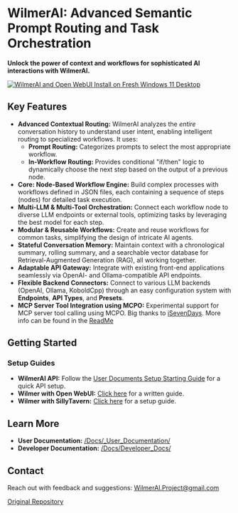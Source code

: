 # WilmerAI: Advanced Semantic Prompt Routing and Task Orchestration

**Unlock the power of context and workflows for sophisticated AI interactions with WilmerAI.**

[![WilmerAI and Open WebUI Install on Fresh Windows 11 Desktop](https://img.youtube.com/vi/KDpbxHMXmTs/0.jpg)](https://www.youtube.com/watch?v=KDpbxHMXmTs "WilmerAI and Open WebUI Install on Fresh Windows 11 Desktop")

## Key Features

*   **Advanced Contextual Routing:** WilmerAI analyzes the *entire* conversation history to understand user intent, enabling intelligent routing to specialized workflows. It uses:
    *   **Prompt Routing:** Categorizes prompts to select the most appropriate workflow.
    *   **In-Workflow Routing:** Provides conditional "if/then" logic to dynamically choose the next step based on the output of a previous node.
*   **Core: Node-Based Workflow Engine:**  Build complex processes with workflows defined in JSON files, each containing a sequence of steps (nodes) for detailed task execution.
*   **Multi-LLM & Multi-Tool Orchestration:**  Connect each workflow node to diverse LLM endpoints or external tools, optimizing tasks by leveraging the best model for each step.
*   **Modular & Reusable Workflows:** Create and reuse workflows for common tasks, simplifying the design of intricate AI agents.
*   **Stateful Conversation Memory:**  Maintain context with a chronological summary, rolling summary, and a searchable vector database for Retrieval-Augmented Generation (RAG), all working together.
*   **Adaptable API Gateway:** Integrate with existing front-end applications seamlessly via OpenAI- and Ollama-compatible API endpoints.
*   **Flexible Backend Connectors:**  Connect to various LLM backends (OpenAI, Ollama, KoboldCpp) through an easy configuration system with **Endpoints**, **API Types**, and **Presets**.
*   **MCP Server Tool Integration using MCPO:** Experimental support for MCP server tool calling using MCPO. Big thanks to [iSevenDays](https://github.com/iSevenDays). More info can be found in the [ReadMe](Public/modules/README_MCP_TOOLS.md)

## Getting Started

### Setup Guides

*   **WilmerAI API:**  Follow the [User Documents Setup Starting Guide](Docs/_User_Documentation/Setup/_Getting-Start_Wilmer-Api.md) for a quick API setup.
*   **Wilmer with Open WebUI:** [Click here](Docs/_User_Documentation/Setup/Open-WebUI.md) for a written guide.
*   **Wilmer with SillyTavern:** [Click here](Docs/_User_Documentation/Setup/SillyTavern.md) for a setup guide.

##  Learn More

*   **User Documentation:** [/Docs/_User_Documentation/](Docs/_User_Documentation/README.md)
*   **Developer Documentation:** [/Docs/Developer_Docs/](Docs/Developer_Docs/README.md)

## Contact

Reach out with feedback and suggestions: WilmerAI.Project@gmail.com

[Original Repository](https://github.com/SomeOddCodeGuy/WilmerAI)
